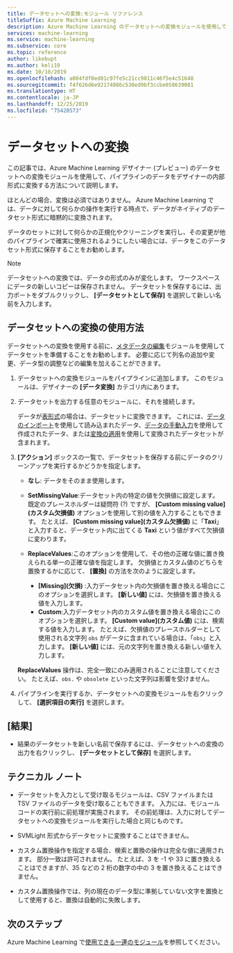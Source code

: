 ```yaml
---
title: データセットへの変換:モジュール リファレンス
titleSuffix: Azure Machine Learning
description: Azure Machine Learning のデータセットへの変換モジュールを使用して、データ入力を Microsoft Azure Machine Learning で使用される内部データセット形式に変換する方法について説明します。
services: machine-learning
ms.service: machine-learning
ms.subservice: core
ms.topic: reference
author: likebupt
ms.author: keli19
ms.date: 10/10/2019
ms.openlocfilehash: a004fdf0ed01c97fe5c21cc9011c46f5e4c51648
ms.sourcegitcommit: f4f626d6e92174086c530ed9bf3ccbe058639081
ms.translationtype: HT
ms.contentlocale: ja-JP
ms.lasthandoff: 12/25/2019
ms.locfileid: "75428573"
---
```

# <a name="convert-to-dataset"></a>データセットへの変換

この記事では、Azure Machine Learning デザイナー (プレビュー) のデータセットへの変換モジュールを使用して、パイプラインのデータをデザイナーの内部形式に変換する方法について説明します。
  
ほとんどの場合、変換は必須ではありません。 Azure Machine Learning では、データに対して何らかの操作を実行する時点で、データがネイティブのデータセット形式に暗黙的に変換されます。 

データのセットに対して何らかの正規化やクリーニングを実行し、その変更が他のパイプラインで確実に使用されるようにしたい場合には、データをこのデータセット形式に保存することをお勧めします。  
  
> [!NOTE]
> データセットへの変換では、データの形式のみが変化します。 ワークスペースにデータの新しいコピーは保存されません。 データセットを保存するには、出力ポートをダブルクリックし、 **[データセットとして保存]** を選択して新しい名前を入力します。  
  
## <a name="how-to-use-convert-to-dataset"></a>データセットへの変換の使用方法  

データセットへの変換を使用する前に、[メタデータの編集](edit-metadata.md)モジュールを使用してデータセットを準備することをお勧めします。 必要に応じて列名の追加や変更、データ型の調整などの編集を加えることができます。

1.  データセットへの変換モジュールをパイプラインに追加します。 このモジュールは、デザイナーの **[データ変換]** カテゴリ内にあります。 

2. データセットを出力する任意のモジュールに、それを接続します。   

    データが[表形式](https://docs.microsoft.com/python/api/azureml-core/azureml.data.tabulardataset?view=azure-ml-py)の場合は、データセットに変換できます。 これには、[データのインポート](import-data.md)を使用して読み込まれたデータ、[データの手動入力](enter-data-manually.md)を使用して作成されたデータ、または[変換の適用](apply-transformation.md)を使用して変換されたデータセットが含まれます。

3.  **[アクション]** ボックスの一覧で、データセットを保存する前にデータのクリーンアップを実行するかどうかを指定します。  
  
    - **なし**: データをそのまま使用します。  
  
    - **SetMissingValue**:データセット内の特定の値を欠損値に設定します。 既定のプレースホルダーは疑問符 (?) ですが、 **[Custom missing value]\(カスタム欠損値\)** オプションを使用して別の値を入力することもできます。 たとえば、 **[Custom missing value]\(カスタム欠損値\)** に「**Taxi**」と入力すると、データセット内に出てくる **Taxi** という値がすべて欠損値に変わります。
  
    - **ReplaceValues**:このオプションを使用して、その他の正確な値に置き換えられる単一の正確な値を指定します。 欠損値とカスタム値のどちらを置換するかに応じて、 **[置換]** の方法を次のように設定します。

      - **[Missing]\(欠損\)** :入力データセット内の欠損値を置き換える場合にこのオプションを選択します。 **[新しい値]** には、欠損値を置き換える値を入力します。
      - **Custom**:入力データセット内のカスタム値を置き換える場合にこのオプションを選択します。 **[Custom value]\(カスタム値\)** には、検索する値を入力します。 たとえば、欠損値のプレースホルダーとして使用される文字列 `obs` がデータに含まれている場合は、「`obs`」と入力します。 **[新しい値]** には、元の文字列を置き換える新しい値を入力します。
  
    **ReplaceValues** 操作は、完全一致にのみ適用されることに注意してください。 たとえば、`obs.` や `obsolete` といった文字列は影響を受けません。  
 
  
5.  パイプラインを実行するか、データセットへの変換モジュールを右クリックして、 **[選択項目の実行]** を選択します。  

## <a name="results"></a>[結果]

+  結果のデータセットを新しい名前で保存するには、データセットへの変換の出力を右クリックし、 **[データセットとして保存]** を選択します。  
  
## <a name="technical-notes"></a>テクニカル ノート  

-   データセットを入力として受け取るモジュールは、CSV ファイルまたは TSV ファイルのデータを受け取ることもできます。 入力には、モジュール コードの実行前に前処理が実施されます。 その前処理は、入力に対してデータセットへの変換モジュールを実行した場合と同じものです。  
  
-   SVMLight 形式からデータセットに変換することはできません。  
  
-   カスタム置換操作を指定する場合、検索と置換の操作は完全な値に適用されます。 部分一致は許可されません。 たとえば、3 を -1 や 33 に置き換えることはできますが、35 などの 2 桁の数字の中の 3 を置き換えることはできません。  
  
-   カスタム置換操作では、列の現在のデータ型に準拠していない文字を置換として使用すると、置換は自動的に失敗します。  

  
## <a name="next-steps"></a>次のステップ

Azure Machine Learning で[使用できる一連のモジュール](module-reference.md)を参照してください。 
